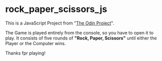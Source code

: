 # rock_paper_scissors_js

This is a JavaScript Project from "[The Odin Project](https://www.theodinproject.com/courses/web-development-101/lessons/rock-paper-scissors?ref=lnav "The Odin Project")".

The Game is played entirely from the console, so you have to open it to play. 
It consists of five rounds of **"Rock, Paper, Scissors"** until either the Player or the Computer wins.

Thanks fpr playing!
